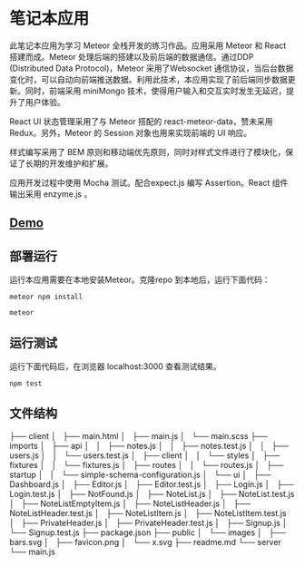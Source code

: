 # 笔记本应用

此笔记本应用为学习 Meteor 全栈开发的练习作品。应用采用 Meteor 和 React 搭建而成。Meteor 处理后端的搭建以及前后端的数据通信。通过DDP (Distributed Data Protocol)，Meteor 采用了Websocket 通信协议，当后台数据变化时，可以自动向前端推送数据。利用此技术，本应用实现了前后端同步数据更新。同时，前端采用 miniMongo 技术，使得用户输入和交互实时发生无延迟，提升了用户体验。

React UI 状态管理采用了与 Meteor 搭配的 react-meteor-data，赞未采用Redux。另外，Meteor 的 Session 对象也用来实现前端的 UI 响应。

样式编写采用了 BEM 原则和移动端优先原则，同时对样式文件进行了模块化，保证了长期的开发维护和扩展。

应用开发过程中使用 Mocha 测试。配合expect.js 编写 Assertion。React 组件输出采用 enzyme.js 。

## [Demo](https://ray-notebook.herokuapp.com/)
## 部署运行

运行本应用需要在本地安装Meteor。克隆repo 到本地后，运行下面代码：

```
meteor npm install
```

```
meteor
```

## 运行测试

运行下面代码后，在浏览器 localhost:3000 查看测试结果。

```
npm test
```
## 文件结构

├── client 
│   ├── main.html 
│   ├── main.js
│   └── main.scss
├── imports
│   ├── api 
│   │   ├── notes.js
│   │   ├── notes.test.js
│   │   ├── users.js
│   │   └── users.test.js
│   ├── client
│   │   └── styles
│   ├── fixtures
│   │   └── fixtures.js
│   ├── routes 
│   │   └── routes.js
│   ├── startup
│   │   └── simple-schema-configuration.js 
│   └── ui
│       ├── Dashboard.js
│       ├── Editor.js
│       ├── Editor.test.js
│       ├── Login.js
│       ├── Login.test.js
│       ├── NotFound.js
│       ├── NoteList.js
│       ├── NoteList.test.js
│       ├── NoteListEmptyItem.js
│       ├── NoteListHeader.js
│       ├── NoteListHeader.test.js
│       ├── NoteListItem.js
│       ├── NoteListItem.test.js
│       ├── PrivateHeader.js
│       ├── PrivateHeader.test.js
│       ├── Signup.js
│       └── Signup.test.js
├── package.json
├── public
│   └── images
│       ├── bars.svg
│       ├── favicon.png
│       └── x.svg
├── readme.md
└── server
    └── main.js

